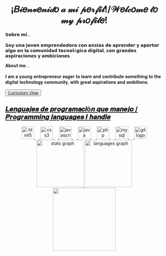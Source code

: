 <h1 align="center">¡𝐵𝒾𝑒𝓃𝓋𝑒𝓃𝒾𝒹𝑜 𝒶 𝓂𝒾 𝓅𝑒𝓇𝒻𝒾𝓁!/𝒲𝑒𝓁𝒸𝑜𝓂𝑒 𝓉𝑜 𝓂𝓎 𝓅𝓇𝑜𝒻𝒾𝓁𝑒!</h1>



<p align="left">𝗦𝗼𝗯𝗿𝗲 𝗺𝗶...<br><br>𝗦𝗼𝘆 𝘂𝗻𝗮 𝗷𝗼𝘃𝗲𝗻 𝗲𝗺𝗽𝗿𝗲𝗻𝗱𝗲𝗱𝗼𝗿𝗮 𝗰𝗼𝗻 𝗮𝗻𝘀𝗶𝗮𝘀 𝗱𝗲 𝗮𝗽𝗿𝗲𝗻𝗱𝗲𝗿 𝘆 𝗮𝗽𝗼𝗿𝘁𝗮𝗿 𝗮𝗹𝗴𝗼 𝗲𝗻 𝗹𝗮 𝗰𝗼𝗺𝘂𝗻𝗶𝗱𝗮𝗱 𝘁𝗲𝗰𝗻𝗼𝗹ó𝗴𝗶𝗰𝗮 𝗱𝗶𝗴𝗶𝘁𝗮𝗹, 𝗰𝗼𝗻 𝗴𝗿𝗮𝗻𝗱𝗲𝘀 𝗮𝘀𝗽𝗶𝗿𝗮𝗰𝗶𝗼𝗻𝗲𝘀 𝘆 𝗮𝗺𝗯𝗶𝗰𝗶𝗼𝗻𝗲𝘀.</p>



<p align="left">𝐀𝐛𝐨𝐮𝐭 𝐦𝐞...<br><br>𝐈 𝐚𝐦 𝐚 𝐲𝐨𝐮𝐧𝐠 𝐞𝐧𝐭𝐫𝐞𝐩𝐫𝐞𝐧𝐞𝐮𝐫 𝐞𝐚𝐠𝐞𝐫 𝐭𝐨 𝐥𝐞𝐚𝐫𝐧 𝐚𝐧𝐝 𝐜𝐨𝐧𝐭𝐫𝐢𝐛𝐮𝐭𝐞 𝐬𝐨𝐦𝐞𝐭𝐡𝐢𝐧𝐠 𝐭𝐨 𝐭𝐡𝐞 𝐝𝐢𝐠𝐢𝐭𝐚𝐥 𝐭𝐞𝐜𝐡𝐧𝐨𝐥𝐨𝐠𝐲 𝐜𝐨𝐦𝐦𝐮𝐧𝐢𝐭𝐲, 𝐰𝐢𝐭𝐡 𝐠𝐫𝐞𝐚𝐭 𝐚𝐬𝐩𝐢𝐫𝐚𝐭𝐢𝐨𝐧𝐬 𝐚𝐧𝐝 𝐚𝐦𝐛𝐢𝐭𝐢𝐨𝐧𝐬.</p>
<button><a href="https://www.canva.com/design/DAGdUi8eM3A/zMbW8gMLOW-BZncnLt6aPA/view?utm_content=DAGdUi8eM3A&utm_campaign=designshare&utm_medium=link2&utm_source=uniquelinks&utlId=h60ee68e476">Curriculum Vitae</button>


<h2 align="left">𝑳𝒆𝒏𝒈𝒖𝒂𝒋𝒆𝒔 𝒅𝒆 𝒑𝒓𝒐𝒈𝒓𝒂𝒎𝒂𝒄𝒊ó𝒏 𝒒𝒖𝒆 𝒎𝒂𝒏𝒆𝒋𝒐 / 𝑷𝒓𝒐𝒈𝒓𝒂𝒎𝒎𝒊𝒏𝒈 𝒍𝒂𝒏𝒈𝒖𝒂𝒈𝒆𝒔 ​​𝑰 𝒉𝒂𝒏𝒅𝒍𝒆</h2>



<div align="center">
  <img src="https://cdn.jsdelivr.net/gh/devicons/devicon/icons/html5/html5-original.svg" height="40" alt="html5 logo"  />
  <img width="12" />
  <img src="https://cdn.jsdelivr.net/gh/devicons/devicon/icons/css3/css3-original.svg" height="40" alt="css3 logo"  />
  <img width="12" />
  <img src="https://cdn.jsdelivr.net/gh/devicons/devicon/icons/javascript/javascript-original.svg" height="40" alt="javascript logo"  />
  <img width="12" />
  <img src="https://cdn.jsdelivr.net/gh/devicons/devicon/icons/java/java-original.svg" height="40" alt="java logo"  />
  <img width="12" />
  <img src="https://cdn.jsdelivr.net/gh/devicons/devicon/icons/php/php-original.svg" height="40" alt="php logo"  />
  <img width="12" />
  <img src="https://cdn.jsdelivr.net/gh/devicons/devicon/icons/mysql/mysql-original.svg" height="40" alt="mysql logo"  />
  <img width="12" />
  <img src="https://cdn.jsdelivr.net/gh/devicons/devicon/icons/git/git-original.svg" height="40" alt="git logo"  />
</div>



<div align="center">
  <img src="https://github-readme-stats.vercel.app/api?username=RosaLlorente&hide_title=false&hide_rank=false&show_icons=true&include_all_commits=true&count_private=true&disable_animations=false&theme=dracula&locale=en&hide_border=false&order=1" height="150" alt="stats graph"  />
  <img src="https://github-readme-stats.vercel.app/api/top-langs?username=RosaLlorente&locale=en&hide_title=false&layout=compact&card_width=320&langs_count=5&theme=dracula&hide_border=false&order=2" height="150" alt="languages graph"  />
</div>



<div align="center">
  <img height="200" src="https://i.pinimg.com/originals/e7/7a/1e/e77a1e25a95370f4f625c115f1622378.gif"  />
</div>
